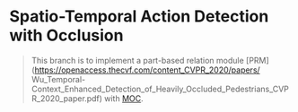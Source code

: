 # Spatio-Temporal Action Detection with Occlusion

> This branch is to implement a part-based relation module [PRM](https://openaccess.thecvf.com/content_CVPR_2020/papers/ Wu_Temporal-Context_Enhanced_Detection_of_Heavily_Occluded_Pedestrians_CVPR_2020_paper.pdf) with [MOC](https://arxiv.org/abs/2001.04608).
